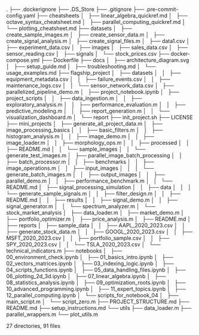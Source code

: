.
├── .dockerignore
├── .DS_Store
├── .gitignore
├── .pre-commit-config.yaml
├── cheatsheets
│   ├── linear_algebra_quickref.md
│   ├── octave_syntax_cheatsheet.md
│   ├── parallel_computing_quickref.md
│   └── plotting_cheatsheet.md
├── datasets
│   ├── create_sample_images.m
│   ├── create_sensor_data.m
│   ├── create_signal_analysis.m
│   ├── create_signal_files.m
│   ├── data1.csv
│   ├── experiment_data.csv
│   ├── images
│   ├── sales_data.csv
│   ├── sensor_reading.csv
│   ├── signals
│   └── stock_prices.csv
├── docker-compose.yml
├── Dockerfile
├── docs
│   ├── architecture_diagram.svg
│   ├── setup_guide.md
│   ├── troubleshooting.md
│   └── usage_examples.md
├── flagship_project
│   ├── datasets
│   │   ├── equipment_metadata.csv
│   │   ├── failure_events.csv
│   │   ├── maintenance_logs.csv
│   │   └── sensor_network_data.csv
│   ├── parallelized_pipeline_demo.m
│   ├── project_notebook.ipynb
│   ├── project_scripts
│   │   ├── data_ingestion.m
│   │   ├── exploratory_analysis.m
│   │   ├── performance_evaluation.m
│   │   ├── predictive_modeling.m
│   │   ├── report_generation.m
│   │   └── visualization_dashboard.m
│   └── report
├── init_project.sh
├── LICENSE
├── mini_projects
│   ├── generate_all_project_data.m
│   ├── image_processing_basics
│   │   ├── basic_filters.m
│   │   ├── histogram_analysis.m
│   │   ├── image_demo.m
│   │   ├── image_loader.m
│   │   ├── morphology_ops.m
│   │   ├── processed
│   │   ├── README.md
│   │   └── sample_images
│   │       └── generate_test_images.m
│   ├── parallel_image_batch_processing
│   │   ├── batch_processor.m
│   │   ├── benchmarks
│   │   ├── image_operations.m
│   │   ├── input_images
│   │   │   └── generate_batch_images.m
│   │   ├── output_images
│   │   ├── parallel_demo.m
│   │   ├── performance_benchmark.m
│   │   └── README.md
│   ├── signal_processing_simulation
│   │   ├── data
│   │   │   └── generate_sample_signals.m
│   │   ├── filter_design.m
│   │   ├── README.md
│   │   ├── results
│   │   ├── signal_demo.m
│   │   ├── signal_generator.m
│   │   └── spectrum_analyzer.m
│   └── stock_market_analysis
│       ├── data_loader.m
│       ├── market_demo.m
│       ├── portfolio_optimizer.m
│       ├── price_analysis.m
│       ├── README.md
│       ├── reports
│       ├── sample_data
│       │   ├── AAPL_2020_2023.csv
│       │   ├── generate_stock_data.m
│       │   ├── GOOGL_2020_2023.csv
│       │   ├── MSFT_2020_2023.csv
│       │   ├── portfolio_sample.csv
│       │   ├── SPY_2020_2023.csv
│       │   └── TSLA_2020_2023.csv
│       └── technical_indicators.m
├── notebooks
│   ├── 00_environment_check.ipynb
│   ├── 01_basics_intro.ipynb
│   ├── 02_vectors_matrices.ipynb
│   ├── 03_indexing_logic.ipynb
│   ├── 04_scripts_functions.ipynb
│   ├── 05_data_handling_files.ipynb
│   ├── 06_plotting_2d_3d.ipynb
│   ├── 07_linear_algebra.ipynb
│   ├── 08_statistics_analysis.ipynb
│   ├── 09_optimization_roots.ipynb
│   ├── 10_advanced_programming.ipynb
│   ├── 11_expert_topics.ipynb
│   ├── 12_parallel_computing.ipynb
│   └── scripts_for_notebook_04
│       ├── main_script.m
│       └── script_zero.m
├── PROJECT_STRUCTURE.md
├── README.md
├── setup_instructions.md
└── utils
    ├── data_loader.m
    ├── parallel_wrappers.m
    └── plot_utils.m

27 directories, 91 files
